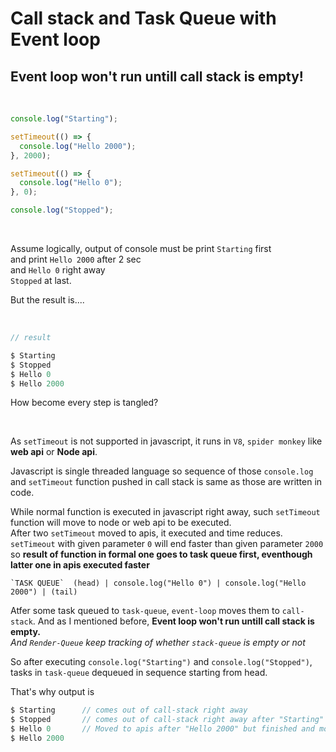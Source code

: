# Call stack and Task Queue with Event loop

## **Event loop won't run untill call stack is empty!**

</br>

```js
console.log("Starting");

setTimeout(() => {
  console.log("Hello 2000");
}, 2000);

setTimeout(() => {
  console.log("Hello 0");
}, 0);

console.log("Stopped");
```

</br>

Assume logically, output of console must be print `Starting` first  
and print `Hello 2000` after 2 sec  
and `Hello 0` right away  
`Stopped` at last.

But the result is....

</br>

```js
// result

$ Starting
$ Stopped
$ Hello 0
$ Hello 2000
```

How become every step is tangled?

</br>

As `setTimeout` is not supported in javascript, it runs in `V8`, `spider monkey` like **web api** or **Node api**.

Javascript is single threaded language so sequence of those `console.log` and `setTimeout` function pushed in call stack is same as those are written in code.

While normal function is executed in javascript right away, such `setTimeout` function will move to node or web api to be executed.  
After two `setTimeout` moved to apis, it executed and time reduces. `setTimeout` with given parameter `0` will end faster than given parameter `2000` so **result of function in formal one goes to task queue first, eventhough latter one in apis executed faster**

```
`TASK QUEUE`  (head) | console.log("Hello 0") | console.log("Hello 2000") | (tail)
```

Atfer some task queued to `task-queue`, `event-loop` moves them to `call-stack`. And as I mentioned before, **Event loop won't run untill call stack is empty.**  
_And `Render-Queue` keep tracking of whether `stack-queue` is empty or not_

So after executing `console.log("Starting")` and `console.log("Stopped")`, tasks in `task-queue` dequeued in sequence starting from head.

That's why output is

```js
$ Starting      // comes out of call-stack right away
$ Stopped       // comes out of call-stack right away after "Starting"
$ Hello 0       // Moved to apis after "Hello 2000" but finished and moved to task-queue faster than that.
$ Hello 2000
```

